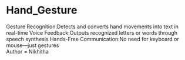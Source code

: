 # Hand_Gesture
Gesture Recognition:Detects and converts hand movements into text in real-time Voice Feedback:Outputs recognized letters or words through speech synthesis Hands-Free Communication:No need for keyboard or mouse—just gestures
<br>
Author = Nikhitha
